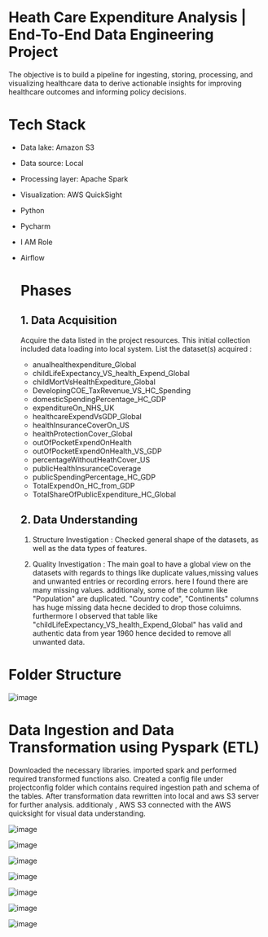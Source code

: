# Heath Care Expenditure Analysis | End-To-End Data Engineering Project

The objective is to build a pipeline for ingesting, storing, processing, and visualizing healthcare data to derive actionable insights for improving healthcare outcomes and informing policy decisions.

# Tech Stack
* Data lake: Amazon S3
* Data source: Local
* Processing layer: Apache Spark
* Visualization: AWS QuickSight
* Python
* Pycharm
* I AM Role
* Airflow
  
  
  

  # Phases
  ## 1.  Data Acquisition
  Acquire the data listed in the project resources. This initial collection included data loading into local system.
  List the dataset(s) acquired :
  * anualhealthexpenditure_Global
  * childLifeExpectancy_VS_health_Expend_Global
  * childMortVsHealthExpediture_Global
  * DevelopingCOE_TaxRevenue_VS_HC_Spending
  * domesticSpendingPercentage_HC_GDP
  * expenditureOn_NHS_UK
  * healthcareExpendVsGDP_Global
  * healthInsuranceCoverOn_US
  * healthProtectionCover_Global
  * outOfPocketExpendOnHealth
  * outOfPocketExpendOnHealth_VS_GDP
  * percentageWithoutHeathCover_US
  * publicHealthInsuranceCoverage
  * publicSpendingPercentage_HC_GDP
  * TotalExpendOn_HC_from_GDP
  * TotalShareOfPublicExpenditure_HC_Global
 
  ## 2. Data Understanding
  1. Structure Investigation : Checked general shape of the datasets, as well as the data types of features.
     
  2. Quality Investigation : The main goal to have a global view on the datasets with regards to things like duplicate values,missing values and unwanted entries or recording errors.
      here I found there are many missing values. additionaly, some of the column like "Population" are duplicated. "Country code", "Continents" columns has huge missing data hecne decided
     to drop those coluimns. furthermore I observed that table like "childLifeExpectancy_VS_health_Expend_Global" has valid and authentic data from year 1960 hence decided to remove all unwanted
     data.

# Folder Structure 

![image](https://github.com/Lbisen-max/HealthcareAnalyticsETL/assets/79071673/d6db330b-4621-4c66-b0bc-93a5ae79757e)


# Data Ingestion and Data Transformation using Pyspark (ETL)

Downloaded the necessary libraries. imported spark and performed required transformed functions also. Created a config file under projectconfig folder which contains required ingestion path and schema of the tables. After transformation data rewritten into local and aws S3 server for further analysis. additionaly , AWS S3 connected with the AWS quicksight for visual data understanding.

![image](https://github.com/Lbisen-max/HealthcareAnalyticsETL/assets/79071673/48e08f40-660c-4972-8120-f0a01bb3e67c)

![image](https://github.com/Lbisen-max/HealthcareAnalyticsETL/assets/79071673/d9dae1a6-981a-496d-8dad-583aa3bca60f)

![image](https://github.com/Lbisen-max/HealthcareAnalyticsETL/assets/79071673/d7a8df95-5a08-49d2-8acf-45fbc23fda7d)

![image](https://github.com/Lbisen-max/HealthcareAnalyticsETL/assets/79071673/3acbeef5-bd92-4857-a329-507cc4cb4a92)

![image](https://github.com/Lbisen-max/HealthcareAnalyticsETL/assets/79071673/6cee7a16-e55f-4a38-973c-a1c9bf7fe3e6)

![image](https://github.com/Lbisen-max/HealthcareAnalyticsETL/assets/79071673/0db95946-3145-43cf-8924-81aa1c48612e)

![image](https://github.com/Lbisen-max/HealthcareAnalyticsETL/assets/79071673/b4ac303e-e895-4a33-a64a-5bea8670c2e0)













     
  
  

